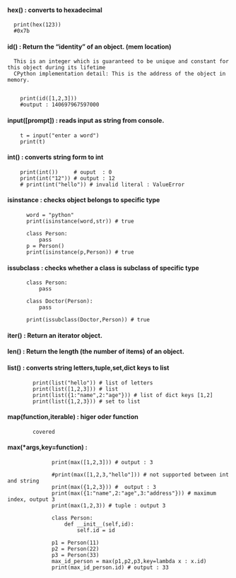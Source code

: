 #### hex() : converts to hexadecimal

      print(hex(123))
      #0x7b
      
#### id() : Return the “identity” of an object. (mem location)


      This is an integer which is guaranteed to be unique and constant for this object during its lifetime      
      CPython implementation detail: This is the address of the object in memory.


        print(id([1,2,3]))
        #output : 140697967597000    
        

#### input([prompt]) : reads input as string from console.

        t = input("enter a word")
        print(t)
        
#### int() : converts string form to int

        print(int())     # ouput  : 0
        print(int("12")) # output : 12
        # print(int("hello")) # invalid literal : ValueError
        
        
#### isinstance : checks object belongs to specific type        

          word = "python"
          print(isinstance(word,str)) # true

          class Person:
              pass
          p = Person()
          print(isinstance(p,Person)) # true
          
          
#### issubclass : checks whether a class is subclass of specific type

          class Person:
              pass

          class Doctor(Person):
              pass

          print(issubclass(Doctor,Person)) # true
          
          
#### iter() : Return an iterator object. 


#### len() : Return the length (the number of items) of an object.


#### list() : converts string letters,tuple,set,dict keys to list

            print(list("hello")) # list of letters
            print(list([1,2,3])) # list 
            print(list({1:"name",2:"age"})) # list of dict keys [1,2]
            print(list({1,2,3})) # set to list
            
            
#### map(function,iterable) : higer oder function

            covered
            
#### max(*args,key=function) : 

                  print(max([1,2,3])) # output : 3
                  
                  #print(max([1,2,3,"hello"])) # not supported between int and string
                  print(max({1,2,3})) #  output : 3
                  print(max({1:"name",2:"age",3:"address"})) # maximum index, output 3
                  print(max(1,2,3)) # tuple : output 3

                  class Person:
                      def __init__(self,id):
                          self.id = id

                  p1 = Person(11)
                  p2 = Person(22)
                  p3 = Person(33)
                  max_id_person = max(p1,p2,p3,key=lambda x : x.id)
                  print(max_id_person.id) # output : 33
                  
                  
